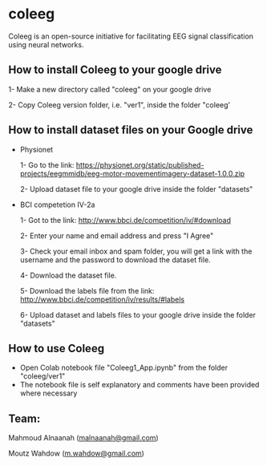 # coleeg
Coleeg is an open-source initiative for facilitating EEG signal classification using neural networks.

## How to install Coleeg to your google drive

  1- Make a new directory called "coleeg" on your google drive
  
  2- Copy Coleeg version folder, i.e. "ver1", inside the folder "coleeg'

## How to install dataset files on your Google drive

  * Physionet

    1- Go to the link: https://physionet.org/static/published-projects/eegmmidb/eeg-motor-movementimagery-dataset-1.0.0.zip
    
    2- Upload dataset file to your google drive inside the folder "datasets"

  * BCI competetion IV-2a  

    1- Got to the link: http://www.bbci.de/competition/iv/#download
    
    2- Enter your name and email address and press "I Agree"
    
    3- Check your email inbox and spam folder, you will get a link with the username and the password to download the dataset file.
    
    4- Download the dataset file.
    
    5- Download the labels file from the link: http://www.bbci.de/competition/iv/results/#labels
    
    6- Upload dataset and labels files to your google drive inside the folder "datasets"


## How to use Coleeg
* Open Colab notebook file "Coleeg1_App.ipynb"  from the folder "coleeg/ver1"
* The notebook file is self explanatory and comments have been provided where necessary

## Team:

Mahmoud Alnaanah (malnaanah@gmail.com)

Moutz Wahdow (m.wahdow@gmail.com)

